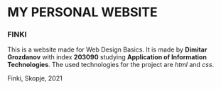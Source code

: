 # MY PERSONAL WEBSITE 
### FINKI
This is a website made for Web Design Basics. 
It is made by **Dimitar Grozdanov** with index **203090** studying **Application of Information Technologies**.
The used technologies for the project are *html* and *css*.


Finki, Skopje, 2021
